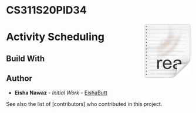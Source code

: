 # CS311S20PID34

<img src="UI/images/icon.png" align="right">

# Activity Scheduling  
## Build With


## Author
* **Eisha Nawaz** - *Initial Work* - [EishaButt](https://github.com/EishaButt)

See also the list of [contributors] who contributed in this project.
